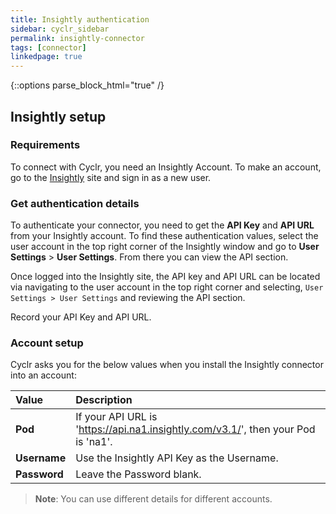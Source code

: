 ```yaml
---
title: Insightly authentication
sidebar: cyclr_sidebar
permalink: insightly-connector
tags: [connector]
linkedpage: true
---
```

{::options parse_block_html="true" /}
<section class="card">

## Insightly setup

### Requirements

To connect with Cyclr, you need an Insightly Account. To make an account, go to the [Insightly](https://login.insightly.com/) site and sign in as a new user.

### Get authentication details

To authenticate your connector, you need to get the **API Key** and **API URL** from your Insightly account. To find these authentication values, select the user account in the top right corner of the Insightly window and go to **User Settings** > **User Settings**. From there you can view the API section.

Once logged into the Insightly site, the API key and API URL can be located via navigating to the user account in the top right corner and selecting, `User Settings > User Settings` and reviewing the API section.

Record your API Key and API URL.

</section>
<section class="card">

### Account setup

Cyclr asks you for the below values when you install the Insightly connector into an account:

| **Value**          | **Description**                                                                       |
| :----------------- | :------------------------------------------------------------------------------------ |
| **Pod**            | If your API URL is 'https://api.na1.insightly.com/v3.1/', then your Pod is 'na1'. |
| **Username**       | Use the Insightly API Key as the Username.                                            |
| **Password**       | Leave the Password blank.                                                             |

> **Note**: You can use different details for different accounts.

</section>
